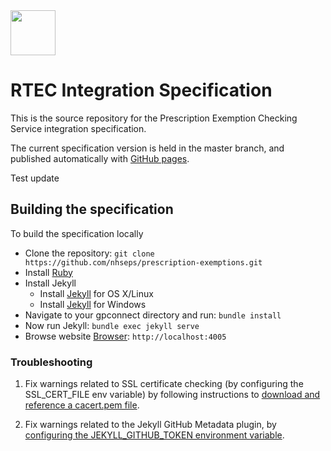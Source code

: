 <img src="images/logo.png" height=72>

# RTEC Integration Specification

This is the source repository for the Prescription Exemption Checking Service integration specification.

The current specification version is held in the master branch, and published automatically with <a href="https://nhseps.github.io/prescription-exemptions/">GitHub pages</a>.

Test update

## Building the specification

To build the specification locally

- Clone the repository: `git clone https://github.com/nhseps/prescription-exemptions.git`
- Install [Ruby](https://www.ruby-lang.org/en/documentation/installation/#homebrew)
- Install Jekyll
  - Install [Jekyll](https://jekyllrb.com/docs/installation/) for OS X/Linux
  - Install [Jekyll](https://jekyllrb.com/docs/windows/) for Windows
- Navigate to your gpconnect directory and run: `bundle install`
- Now run Jekyll: `bundle exec jekyll serve`
- Browse website [Browser](http://localhost:4005): `http://localhost:4005`

### Troubleshooting

1) Fix warnings related to SSL certificate checking (by configuring the SSL_CERT_FILE env variable) by following instructions to [download and reference a cacert.pem file](https://gist.github.com/fnichol/867550).

2) Fix warnings related to the Jekyll GitHub Metadata plugin, by [configuring the JEKYLL_GITHUB_TOKEN environment variable](https://github.com/jekyll/github-metadata).
